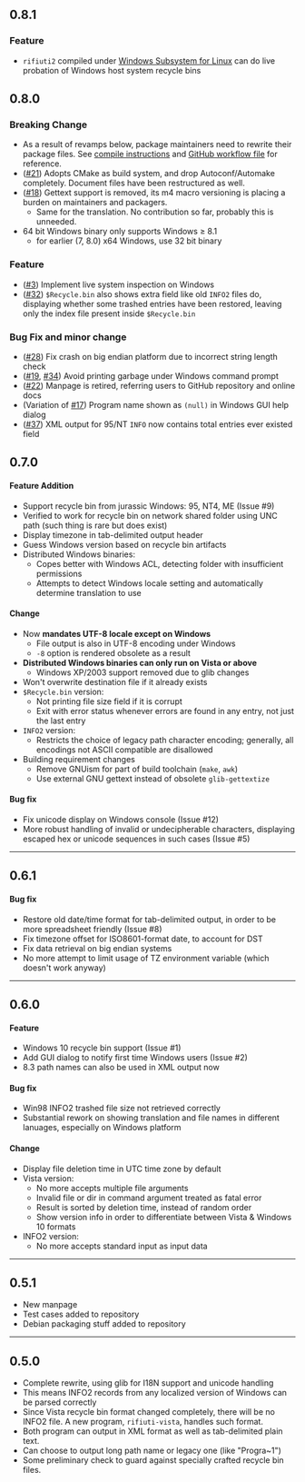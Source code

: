## 0.8.1

### Feature

- `rifiuti2` compiled under [Windows Subsystem for Linux][wsl] can do
  live probation of Windows host system recycle bins

[wsl]: https://learn.microsoft.com/en-us/windows/wsl/

## 0.8.0

### Breaking Change
- As a result of revamps below, package maintainers need to rewrite their package files. See [compile instructions](https://github.com/abelcheung/rifiuti2/wiki/Compile-From-Source) and [GitHub workflow file](.github/workflows/check.yml) for reference.
- ([#21](https://github.com/abelcheung/rifiuti2/issues/21)) Adopts CMake as build system, and drop Autoconf/Automake completely. Document files have been restructured as well.
- ([#18](https://github.com/abelcheung/rifiuti2/issues/18)) Gettext support is removed, its m4 macro versioning is placing a burden on maintainers and packagers.
  - Same for the translation. No contribution so far, probably this is unneeded.
- 64 bit Windows binary only supports Windows ≥ 8.1
  - for earlier (7, 8.0) x64 Windows, use 32 bit binary

### Feature

- ([#3](https://github.com/abelcheung/rifiuti2/issues/3)) Implement live system inspection on Windows
- ([#32](https://github.com/abelcheung/rifiuti2/issues/32)) `$Recycle.bin` also shows extra field like old `INFO2` files do, displaying whether some trashed entries have been restored, leaving only the index file present inside `$Recycle.bin`

### Bug Fix and minor change

- ([#28](https://github.com/abelcheung/rifiuti2/issues/28)) Fix crash on big endian platform due to incorrect string length check
- ([#19](https://github.com/abelcheung/rifiuti2/issues/19), [#34](https://github.com/abelcheung/rifiuti2/issues/34)) Avoid printing garbage under Windows command prompt
- ([#22](https://github.com/abelcheung/rifiuti2/issues/22)) Manpage is retired, referring users to GitHub repository and online docs
- (Variation of [#17](https://github.com/abelcheung/rifiuti2/issues/17)) Program name shown as `(null)` in Windows GUI help dialog
- ([#37](https://github.com/abelcheung/rifiuti2/issues/37)) XML output for 95/NT `INFO` now contains total entries ever existed field

## 0.7.0
#### Feature Addition
* Support recycle bin from jurassic Windows: 95, NT4, ME (Issue #9)
* Verified to work for recycle bin on network shared folder using
  UNC path (such thing is rare but does exist)
* Display timezone in tab-delimited output header
* Guess Windows version based on recycle bin artifacts
* Distributed Windows binaries:
  * Copes better with Windows ACL, detecting folder with
    insufficient permissions
  * Attempts to detect Windows locale setting and automatically determine
    translation to use

#### Change
* Now **mandates UTF-8 locale except on Windows**
  * File output is also in UTF-8 encoding under Windows
  * `-8` option is rendered obsolete as a result
* **Distributed Windows binaries can only run on Vista or above**
  * Windows XP/2003 support removed due to glib changes
* Won&apos;t overwrite destination file if it already exists
* `$Recycle.bin` version:
  * Not printing file size field if it is corrupt
  * Exit with error status whenever errors are found in any entry,
    not just the last entry
* `INFO2` version:
  * Restricts the choice of legacy path character encoding; generally,
    all encodings not ASCII compatible are disallowed
* Building requirement changes
  * Remove GNUism for part of build toolchain (`make`, `awk`)
  * Use external GNU gettext instead of obsolete `glib-gettextize`

#### Bug fix
* Fix unicode display on Windows console (Issue #12)
* More robust handling of invalid or undecipherable characters,
  displaying escaped hex or unicode sequences in such cases (Issue #5)

----

## 0.6.1
#### Bug fix
* Restore old date/time format for tab-delimited output, in order to be
  more spreadsheet friendly (Issue #8)
* Fix timezone offset for ISO8601-format date, to account for DST
* Fix data retrieval on big endian systems
* No more attempt to limit usage of TZ environment variable (which
  doesn&apos;t work anyway)

----

## 0.6.0
#### Feature
* Windows 10 recycle bin support (Issue #1)
* Add GUI dialog to notify first time Windows users (Issue #2)
* 8.3 path names can also be used in XML output now

#### Bug fix
* Win98 INFO2 trashed file size not retrieved correctly
* Substantial rework on showing translation and file names in different
  lanuages, especially on Windows platform

#### Change
* Display file deletion time in UTC time zone by default
* Vista version:
  * No more accepts multiple file arguments
  * Invalid file or dir in command argument treated as fatal error
  * Result is sorted by deletion time, instead of random order
  * Show version info in order to differentiate between Vista & Windows 10 formats
* INFO2 version:
  * No more accepts standard input as input data

----

## 0.5.1
* New manpage
* Test cases added to repository
* Debian packaging stuff added to repository

----

## 0.5.0
* Complete rewrite, using glib for I18N support and unicode handling
* This means INFO2 records from any localized version of Windows can
  be parsed correctly
* Since Vista recycle bin format changed completely, there will be no
  INFO2 file. A new program, `rifiuti-vista`, handles such format.
* Both program can output in XML format as well as tab-delimited
  plain text.
* Can choose to output long path name or legacy one (like "Progra~1")
* Some preliminary check to guard against specially crafted recycle
  bin files.

